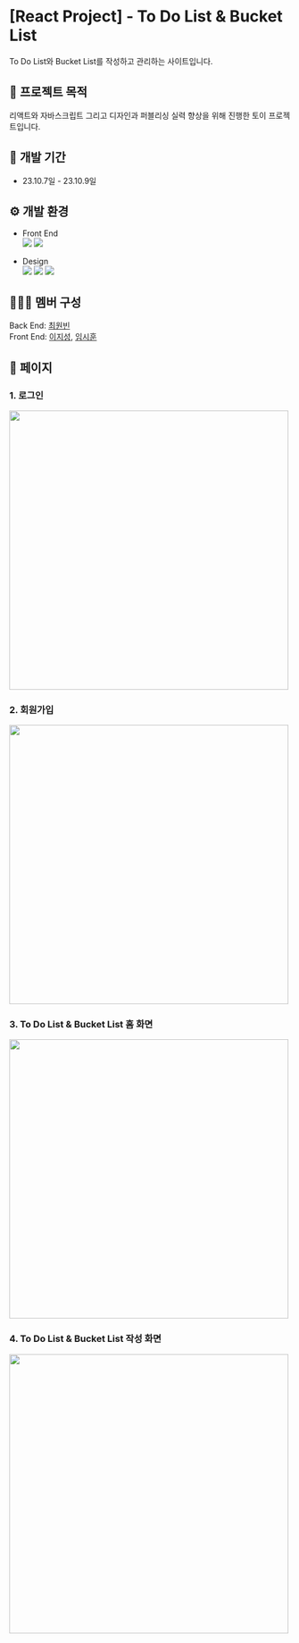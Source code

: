 # [React Project] - To Do List & Bucket List
To Do List와 Bucket List를 작성하고 관리하는 사이트입니다.


##  :pushpin: 프로젝트 목적
리액트와 자바스크립트 그리고 디자인과 퍼블리싱 실력 향상을 위해 진행한 토이 프로젝트입니다.

## :date: 개발 기간
* 23.10.7일 - 23.10.9일

## :gear: 개발 환경
* Front End  
<img src="https://img.shields.io/badge/React-61DAFB?style=for-the-badge&logo=React&logoColor=white"> <img src="https://img.shields.io/badge/JavaScript-F7DF1E?style=for-the-badge&logo=JavaScript&logoColor=black">

* Design  
  <img src="https://img.shields.io/badge/CSS3-1572B6?style=for-the-badge&logo=CSS3&logoColor=black"> <img src="https://img.shields.io/badge/styledcomponents-DB7093?style=for-the-badge&logo=styledcomponents&logoColor=white"> <img src="https://img.shields.io/badge/figma-F24E1E?style=for-the-badge&logo=figma&logoColor=white">

## 👨‍👨‍👦 멤버 구성
Back End: [최원빈](https://github.com/dnjsqls5973)  
Front End: [이지성](https://github.com/Ji-Sung05), [임시훈](https://github.com/SiHoon61)

## :page_with_curl: 페이지

### 1. 로그인
<img src = "https://github.com/Unique-Blog/List-Client/assets/66302392/6bd5e0ad-ef77-416d-9580-6cbc6d7dc079" width = "500px" >
 
### 2. 회원가입 
<img src = "https://github.com/Unique-Blog/List-Client/assets/66302392/cce40d84-2dcc-4484-8010-2d96afdc14e5" width = "500px" >
 
### 3. To Do List & Bucket List 홈 화면
<img src = "https://github.com/Unique-Blog/List-Client/assets/66302392/e7d4cd74-7d40-437a-82b8-a6e720add582" width = "500px" >
 

### 4. To Do List & Bucket List 작성 화면
<img src = "https://github.com/Unique-Blog/List-Client/assets/66302392/c0e99e21-5590-4e0e-ba2b-e467b02da7dd" width = "500px" >
 
